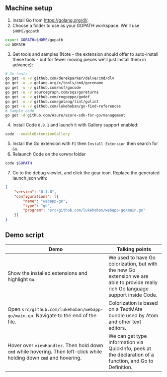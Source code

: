 ## Machine setup

1. Install Go from https://golang.org/dl/.  
2. Choose a folder to use as your GOPATH workspace.  We'll use `$HOME/gopath`.
```bash
export GOPATH=$HOME/gopath
cd GOPATH
```
3. Get tools and samples (Note - the extension should offer to auto-install these tools - but for fewer moving pieces we'll just install them in advance):
```bash
# Go tools
go get -u -v github.com/derekparker/delve/cmd/dlv
go get -u -v golang.org/x/tools/cmd/gorename
go get -u -v github.com/nsf/gocode
go get -u -v sourcegraph.com/sqs/goreturns
go get -u -v github.com/rogpeppe/godef
go get -u -v github.com/golang/lint/golint
go get -u -v github.com/lukehoban/go-find-references
# Sample code
go get -d github.com/Azure/azure-sdk-for-go/management

```
4. Install Code `0.9.1` and launch it with Gallery support enabled:
```bash
code --enableExtensionGallery
```
5. Install the Go extension with `F1` then `Install Extension` then search for `Go`.
6. Relaunch Code on the `GOPATH` folder
```bash
code $GOPATH
```
7. Go to the debug viewlet, and click the gear icon.  Replace the generated launch.json with:
```json
{
    "version": "0.1.0",
    "configurations": [{
        "name": "webapp-go",
        "type": "go",
        "program": "src/github.com/lukehoban/webapp-go/main.go"
    }]
}
```

## Demo script


| Demo        | Talking points  |
| ------------- |---------------|
| Show the installed extensions and highlight `Go`. | We used to have Go colorization, but with the new Go extension we are able to provide really rich Go language support inside Code. |
| Open `src/github.com/lukehoban/webapp-go/main.go`.  Navigate to the end of the file. | Colorization is based on a TextMAte bundle used by Atom and other text editors. |
| Hover over `viewHandler`.  Then hold down `cmd` while hovering.  Then left-click while holding down `cmd` and hovering. | We can get type information via QuickInfo, peek at the declaration of a function, and Go to Definition. |

 
